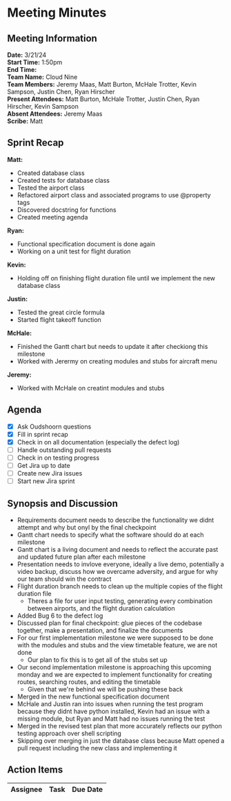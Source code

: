 # Meeting Minutes

## Meeting Information

**Date:** 3/21/24  
**Start Time:** 1:50pm  
**End Time:**  
**Team Name:** Cloud Nine  
**Team Members:** Jeremy Maas, Matt Burton, McHale Trotter, Kevin Sampson, Justin Chen, Ryan Hirscher  
**Present Attendees:** Matt Burton, McHale Trotter, Justin Chen, Ryan Hirscher, Kevin Sampson  
**Absent Attendees:** Jeremy Maas  
**Scribe:** Matt  

## Sprint Recap

**Matt:**

- Created database class
- Created tests for database class
- Tested the airport class
- Refactored airport class and associated programs to use @property tags
- Discovered docstring for functions
- Created meeting agenda

**Ryan:**

- Functional specification document is done again
- Working on a unit test for flight duration

**Kevin:**

- Holding off on finishing flight duration file until we implement the new database class

**Justin:**

- Tested the great circle formula
- Started flight takeoff function

**McHale:**

- Finished the Gantt chart but needs to update it after checkiong this milestone
- Worked with Jerermy on creating modules and stubs for aircraft menu

**Jeremy:**

- Worked with McHale on creatint modules and stubs

## Agenda

- [X] Ask Oudshoorn questions
- [X] Fill in sprint recap
- [X] Check in on all documentation (especially the defect log)
- [ ] Handle outstanding pull requests
- [ ] Check in on testing progress
- [ ] Get Jira up to date
- [ ] Create new Jira issues
- [ ] Start new Jira sprint

## Synopsis and Discussion

- Requirements document needs to describe the functionality we didnt attempt and why but onyl by the final checkpoint
- Gantt chart needs to specify what the software should do at each milestone
- Gantt chart is a living document and needs to reflect the accurate past and updated future plan after each milestone
- Presentation needs to invlove everyone, ideally a live demo, potentially a video backup, discuss how we overcame adversity, and argue for why our team should win the contract
- Flight duration branch needs to clean up the multiple copies of the flight duration file
  - Theres a file for user input testing, generating every combination between airports, and the flight duration calculation
- Added Bug 6 to the defect log
- Discussed plan for final checkpoint: glue pieces of the codebase together, make  a presentation, and finalize the documents
- For our first implementation milestone we were supposed to be done with the modules and stubs and the view timetable feature, we are not done
  - Our plan to fix this is to get all of the stubs set up
- Our second implementation milestone is approaching this upcoming monday and we are expected to implement functionality for creating routes, searching routes, and editing the timetable
  - Given that we're behind we will be pushing these back
- Merged in the new functional specification document
- McHale and Justin ran into issues when running the test program because they didnt have python installed, Kevin had an issue with a missing module, but Ryan and Matt had no issues running the test
- Merged in the revised test plan that more accurately reflects our python testing approach over shell scripting
- Skipping over merging in just the database class because Matt opened a pull request including the new class and implementing it

## Action Items

| **Assignee**        | **Task**                                          | **Due Date**  |
|---------------------|---------------------------------------------------|---------------|
